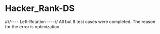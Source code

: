 # Hacker_Rank-DS


#//---- Left-Rotation ----//
All but 8 test cases were completed. The reason for the error is optimization.
